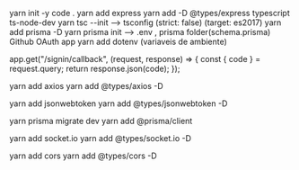 yarn init -y
code .
yarn add express
yarn add -D @types/express typescript ts-node-dev
yarn tsc --init --> tsconfig (strict: false) (target: es2017)
yarn add prisma -D
yarn prisma init --> .env , prisma folder(schema.prisma)
Github OAuth app
yarn add dotenv (variaveis de ambiente)

app.get("/signin/callback", (request, response) => {
const { code } = request.query;
return response.json(code);
});

yarn add axios
yarn add @types/axios -D

yarn add jsonwebtoken
yarn add @types/jsonwebtoken -D

yarn prisma migrate dev
yarn add @prisma/client

yarn add socket.io
yarn add @types/socket.io -D

yarn add cors
yarn add @types/cors -D
